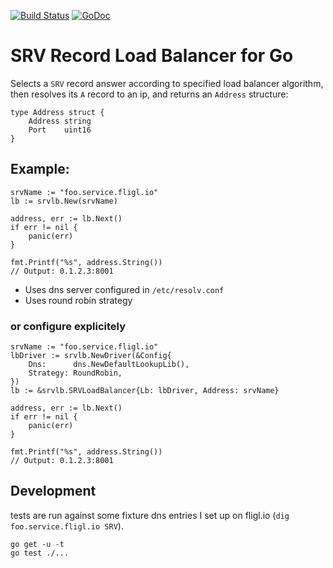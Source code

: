 [![Build Status](https://img.shields.io/codeship/b556c2e0-4dc7-0133-eaf7-524cf6105349.svg)](https://codeship.com/projects/106694)
[![GoDoc](http://godoc.org/github.com/benschw/srv-lb?status.png)](http://godoc.org/github.com/benschw/srv-lb)


# SRV Record Load Balancer for Go

Selects a `SRV` record answer according to specified load balancer algorithm,
then resolves its `A` record to an ip, and returns an `Address` structure:

	type Address struct {
		Address string
		Port    uint16
	}


## Example:
	
	srvName := "foo.service.fligl.io"
	lb := srvlb.New(srvName)

	address, err := lb.Next()
	if err != nil {
		panic(err)
	}

	fmt.Printf("%s", address.String())
	// Output: 0.1.2.3:8001

- Uses dns server configured in `/etc/resolv.conf`
- Uses round robin strategy

### or configure explicitely

	srvName := "foo.service.fligl.io"
	lbDriver := srvlb.NewDriver(&Config{
		Dns:      dns.NewDefaultLookupLib(),
		Strategy: RoundRobin,
	})
	lb := &srvlb.SRVLoadBalancer{Lb: lbDriver, Address: srvName}

	address, err := lb.Next()
	if err != nil {
		panic(err)
	}
	
	fmt.Printf("%s", address.String())
	// Output: 0.1.2.3:8001



## Development
tests are run against some fixture dns entries I set up on fligl.io (`dig foo.service.fligl.io SRV`).

	go get -u -t
	go test ./...

	


